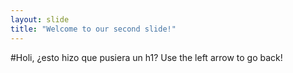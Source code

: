 ```yaml
---
layout: slide
title: "Welcome to our second slide!"
---
```

#Holi, ¿esto hizo que pusiera un h1?
Use the left arrow to go back!
